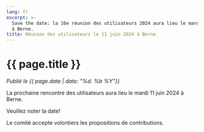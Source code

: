 ```yaml
---
lang: fr
excerpt: >-
  Save the date: la 16e réunion des utilisateurs 2024 aura lieu le mardi 11 juin
  à Berne.
title: Réunion des utilisateurs le 11 juin 2024 à Berne
---
```


# {{ page.title }}

*Publié le {{ page.date | date: "%d. %b %Y"}}*

La prochaine rencontre des utilisateurs aura lieu le mardi 11 juin 2024 à Berne.

Veuillez noter la date!

Le comité accepte volontiers les propositions de contributions.